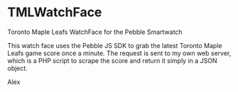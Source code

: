 TMLWatchFace
============

Toronto Maple Leafs WatchFace for the Pebble Smartwatch


This watch face uses the Pebble JS SDK to grab the latest Toronto Maple Leafs game score once a minute. The request is sent to my own web server, which is a PHP script to scrape the score and return it simply in a JSON object.

Alex
